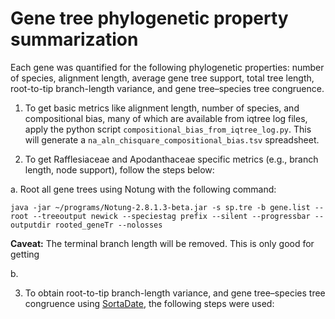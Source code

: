 # Gene tree phylogenetic property summarization

Each gene was quantified for the following phylogenetic properties: number of species, alignment length, average gene tree support, total tree length, root-to-tip branch-length variance, and gene tree–species tree congruence.

1. To get basic metrics like alignment length, number of species, and compositional bias, many of which are available from iqtree log files, apply the python script `compositional_bias_from_iqtree_log.py`. This will generate a `na_aln_chisquare_compositional_bias.tsv` spreadsheet.

2. To get Rafflesiaceae and Apodanthaceae specific metrics (e.g., branch length, node support), follow the steps below:

a. Root all gene trees using Notung with the following command:
```
java -jar ~/programs/Notung-2.8.1.3-beta.jar -s sp.tre -b gene.list --root --treeoutput newick --speciestag prefix --silent --progressbar --outputdir rooted_geneTr --nolosses
```
**Caveat:** The terminal branch length will be removed. This is only good for getting 


b. 

3. To obtain root-to-tip branch-length variance, and gene tree–species tree congruence using [SortaDate](https://github.com/FePhyFoFum/SortaDate), the following steps were used:
